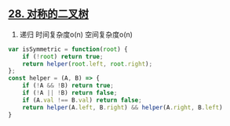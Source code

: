 ## [28. 对称的二叉树](https://leetcode.cn/problems/dui-cheng-de-er-cha-shu-lcof/)

1. 递归 时间复杂度o(n) 空间复杂度o(n)
```ts
var isSymmetric = function(root) {
    if (!root) return true;
    return helper(root.left, root.right);
};
const helper = (A, B) => {
    if (!A && !B) return true;
    if (!A || !B) return false;
    if (A.val !== B.val) return false;
    return helper(A.left, B.right) && helper(A.right, B.left)
}
```